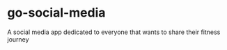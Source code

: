 # go-social-media
A social media app dedicated to everyone that wants to share their fitness journey
